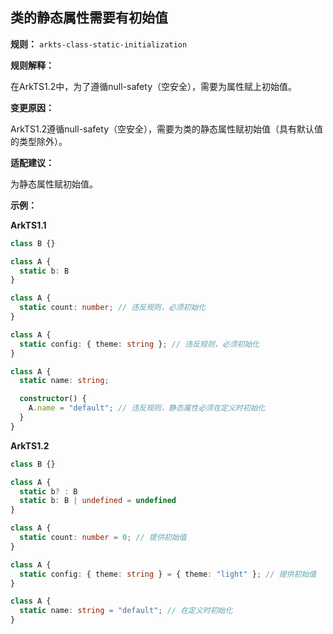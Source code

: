 ## 类的静态属性需要有初始值

**规则：** `arkts-class-static-initialization`

**规则解释：**

在ArkTS1.2中，为了遵循null-safety（空安全），需要为属性赋上初始值。

**变更原因：**

ArkTS1.2遵循null-safety（空安全），需要为类的静态属性赋初始值（具有默认值的类型除外）。

**适配建议：**

为静态属性赋初始值。

**示例：**

**ArkTS1.1**

```typescript
class B {}

class A {
  static b: B
}

class A {
  static count: number; // 违反规则，必须初始化
}

class A {
  static config: { theme: string }; // 违反规则，必须初始化
}

class A {
  static name: string;

  constructor() {
    A.name = "default"; // 违反规则，静态属性必须在定义时初始化
  }
}
```

**ArkTS1.2**

```typescript
class B {}

class A {
  static b? : B
  static b: B | undefined = undefined
}

class A {
  static count: number = 0; // 提供初始值
}

class A {
  static config: { theme: string } = { theme: "light" }; // 提供初始值
}

class A {
  static name: string = "default"; // 在定义时初始化
}

```